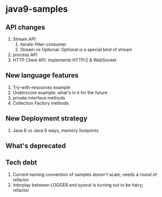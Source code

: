 # java9-samples

## API changes

1. Stream API:
   1. iterate-filter-consumer
   2. Stream vs Optional: Optional is a special kind of stream
2. process API
3. HTTP Client API: implements HTTP/2 & WebSocket
## New language features
1. Try-with-resources example
2. Underscore example: what's in it for the future
3. private interface methods
4. Collection Factory methods
## New Deployment strategy
1. Java 8 vs Java 9 ways, memory footprints
## What's deprecated
## Tech debt
1. Current naming convention of samples doesn't scale; needs a round of refactor
2. Interplay between LOGGER and sysout is turning out to be hairy; refactor
